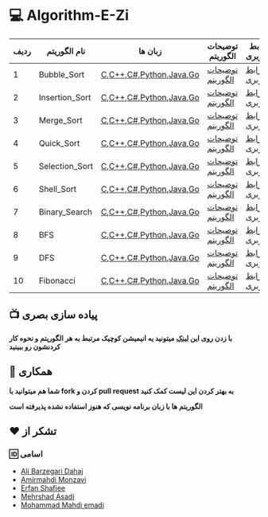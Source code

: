 # :computer: Algorithm-E-Zi

| ردیف | نام الگوریتم   | زبان ها  | توضیحات الگوریتم               | رابط کاربری      | بیشتر بدانیم! |
| ---- | -------------- | ------------------------ | --------------- | ------------------------------------ | ------------- |
| 1    | Bubble_Sort    | [C](https://github.com/MehrCodeLand/algorithm-e-zi/blob/main/Bubble_Sort/Bubble_Sort.c),[C++](https://github.com/MehrCodeLand/algorithm-e-zi/blob/main/Bubble_Sort/Bubble_Sort.cpp),[C#](https://github.com/MehrCodeLand/algorithm-e-zi/blob/main/Bubble_Sort/Bubble_Sort.cs),[Python](https://github.com/MehrCodeLand/algorithm-e-zi/blob/main/Bubble_Sort/Bubble_sort.py),[Java](https://github.com/MehrCodeLand/algorithm-e-zi/blob/main/Bubble_Sort/Bubble_Sort.java),[Go](<https://github.com/MehrCodeLand/algorithm-e-zi/blob/main/Bubble_Sort/Bubble_Sort(go)/main.go>)                               | [توضیحات الگوریتم](https://github.com/MehrCodeLand/algorithm-e-zi/blob/main/Bubble_Sort/README.md)    | [رابط کاربری](https://MehrCodeLand.github.io/algorithm-e-zi/Bubble_Sort/bubble-sort.html)       |
| 2    | Insertion_Sort | [C](https://github.com/MehrCodeLand/algorithm-e-zi/blob/main/Insertion_Sort/Insertion_Sort.c),[C++](https://github.com/MehrCodeLand/algorithm-e-zi/blob/main/Insertion_Sort/Insertion_Sort.cpp),[C#](https://github.com/MehrCodeLand/algorithm-e-zi/blob/main/Insertion_Sort/Insertion_Sort.cs),[Python](https://github.com/MehrCodeLand/algorithm-e-zi/blob/main/Insertion_Sort/Insertion_sort.py),[Java](https://github.com/MehrCodeLand/algorithm-e-zi/blob/main/Insertion_Sort/Insertion_Sort.java),[Go](<https://github.com/MehrCodeLand/algorithm-e-zi/blob/main/Insertion_Sort/Insertion_Sort(go)/main.go>) | [توضیحات الگوریتم](https://github.com/MehrCodeLand/algorithm-e-zi/blob/main/Insertion_Sort/README.md)                                                                                  | [رابط کاربری](https://MehrCodeLand.github.io/algorithm-e-zi/Insertion_Sort/insertion-sort.html) |
| 3    | Merge_Sort     | [C](https://github.com/MehrCodeLand/algorithm-e-zi/blob/main/Merge_Sort/Merge_Sort.c),[C++](https://github.com/MehrCodeLand/algorithm-e-zi/blob/main/Merge_Sort/Merge_Sort.cpp),[C#](https://github.com/MehrCodeLand/algorithm-e-zi/blob/main/Merge_Sort/Merge_Sort.cs),[Python](https://github.com/MehrCodeLand/algorithm-e-zi/blob/main/Merge_Sort/Merge_Sort.py),[Java](https://github.com/MehrCodeLand/algorithm-e-zi/blob/main/Merge_Sort/Merge_Sort.java),[Go](<https://github.com/MehrCodeLand/algorithm-e-zi/blob/main/Merge_Sort/Merge_Sort(go)/main.go>)                                         | [توضیحات الگوریتم](https://github.com/MehrCodeLand/algorithm-e-zi/blob/main/Merge_Sort/README.md)     | [رابط کاربری](https://MehrCodeLand.github.io/algorithm-e-zi/Merge_Sort/merge-sort.html)         |
| 4    | Quick_Sort     | [C](https://github.com/MehrCodeLand/algorithm-e-zi/blob/main/Quick_Sort/Quick_Sort.c),[C++](https://github.com/MehrCodeLand/algorithm-e-zi/blob/main/Quick_Sort/Quick_Sort.cpp),[C#](https://github.com/MehrCodeLand/algorithm-e-zi/blob/main/Quick_Sort/Quick_Sort.cs),[Python](https://github.com/MehrCodeLand/algorithm-e-zi/blob/main/Quick_Sort/Quick_Sort.py),[Java](https://github.com/MehrCodeLand/algorithm-e-zi/blob/main/Quick_Sort/Quick_Sort.java),[Go](<https://github.com/MehrCodeLand/algorithm-e-zi/blob/main/Quick_Sort/Quick_Sort(go)/main.go>)                                         | [توضیحات الگوریتم](https://github.com/MehrCodeLand/algorithm-e-zi/blob/main/Quick_Sort/README.md)     | [رابط کاربری](https://MehrCodeLand.github.io/algorithm-e-zi/Quick_Sort/quick-sort.html)         |
| 5    | Selection_Sort | [C](https://github.com/MehrCodeLand/algorithm-e-zi/blob/main/Selection_Sort/Selection_Sort.c),[C++](https://github.com/MehrCodeLand/algorithm-e-zi/blob/main/Selection_Sort/Selection_Sort.cpp),[C#](https://github.com/MehrCodeLand/algorithm-e-zi/blob/main/Selection_Sort/Selection_Sort.cs),[Python](https://github.com/MehrCodeLand/algorithm-e-zi/blob/main/Selection_Sort/Selection_Sort.py),[Java](https://github.com/MehrCodeLand/algorithm-e-zi/blob/main/Selection_Sort/Selection_Sort.java),[Go](<https://github.com/MehrCodeLand/algorithm-e-zi/blob/main/Selection_Sort/Selection_Sort(go)/main.go>) | [توضیحات الگوریتم](https://github.com/MehrCodeLand/algorithm-e-zi/blob/main/Selection_Sort/README.md) | [رابط کاربری](https://MehrCodeLand.github.io/algorithm-e-zi/Selection_Sort/selection-sort.html) |
| 6    | Shell_Sort     | [C](https://github.com/MehrCodeLand/algorithm-e-zi/blob/main/Shell_Sort/Shell_Sort.c),[C++](https://github.com/MehrCodeLand/algorithm-e-zi/blob/main/Shell_Sort/Shell_Sort.cpp),[C#](https://github.com/MehrCodeLand/algorithm-e-zi/blob/main/Shell_Sort/Shell_Sort.cs),[Python](https://github.com/MehrCodeLand/algorithm-e-zi/blob/main/Shell_Sort/Shell_sort.py),[Java](https://github.com/MehrCodeLand/algorithm-e-zi/blob/main/Shell_Sort/Shell_Sort.java),[Go](<https://github.com/MehrCodeLand/algorithm-e-zi/blob/main/Shell_Sort/Shell_Sort(go)/main.go>)                                         | [توضیحات الگوریتم](https://github.com/MehrCodeLand/algorithm-e-zi/blob/main/Shell_Sort/README.md)                                                                                  | [رابط کاربری](https://MehrCodeLand.github.io/algorithm-e-zi/Shell_Sort/shell-sort.html)         |
| 7    | Binary_Search  | [C](https://github.com/MehrCodeLand/algorithm-e-zi/blob/main/Binary_Search/Binary_Search.c),[C++](https://github.com/MehrCodeLand/algorithm-e-zi/blob/main/Binary_Search/Binary_Search.cpp),[C#](https://github.com/MehrCodeLand/algorithm-e-zi/blob/main/Binary_Search/Binary_Search.cs),[Python](https://github.com/MehrCodeLand/algorithm-e-zi/blob/main/Binary_Search/Binary_Search.py),[Java](https://github.com/MehrCodeLand/algorithm-e-zi/blob/main/Binary_Search/Binary_Search.java),[Go](<https://github.com/MehrCodeLand/algorithm-e-zi/blob/main/Binary_Search/Binary_Search(go)/main.go>)           | [توضیحات الگوریتم](https://github.com/MehrCodeLand/algorithm-e-zi/blob/main/Binary_Search/README.md)  | [رابط کاربری](https://MehrCodeLand.github.io/algorithm-e-zi/Binary_Search/binary-search.html)   |
| 8    | BFS            | [C](https://github.com/MehrCodeLand/algorithm-e-zi/blob/main/BFS/BFS.c),[C++](https://github.com/MehrCodeLand/algorithm-e-zi/blob/main/BFS/BFS.cpp),[C#](https://github.com/MehrCodeLand/algorithm-e-zi/blob/main/BFS/BFS.cs),[Python](https://github.com/MehrCodeLand/algorithm-e-zi/blob/main/BFS/BFS.py),[Java](https://github.com/MehrCodeLand/algorithm-e-zi/blob/main/BFS/BFS.java),[Go](https://github.com/MehrCodeLand/algorithm-e-zi/blob/main/BFS/BFS(go)/main.go)                                                                                                                                                                                                                                                                                                                                     | [توضیحات الگوریتم](https://github.com/MehrCodeLand/algorithm-e-zi/blob/main/BFS/README.md)                                                                                  | [رابط کاربری](https://MehrCodeLand.github.io/algorithm-e-zi/BFS/bfs.html)                       |        |
| 9    | DFS            | [C](https://github.com/MehrCodeLand/algorithm-e-zi/blob/main/DFS/DFS.c),[C++](https://github.com/MehrCodeLand/algorithm-e-zi/blob/main/DFS/DFS.cpp),[C#](https://github.com/MehrCodeLand/algorithm-e-zi/blob/main/DFS/DFS.cs),[Python](https://github.com/MehrCodeLand/algorithm-e-zi/blob/main/DFS/DFS.py),[Java](https://github.com/MehrCodeLand/algorithm-e-zi/blob/main/DFS/DFS.java),[Go](<https://github.com/MehrCodeLand/algorithm-e-zi/blob/main/DFS/DFS(go)/main.go>)                                                                                                               | [توضیحات الگوریتم]()                                                                                  | [رابط کاربری](https://MehrCodeLand.github.io/algorithm-e-zi/DFS/dfs.html)                       |        |               |
|10|Fibonacci|[C](https://github.com/MehrCodeLand/algorithm-e-zi/blob/main/Fibonacci/Fibonacci.c),[C++](https://github.com/MehrCodeLand/algorithm-e-zi/blob/main/Fibonacci/Fibonacci.cpp),[C#](https://github.com/MehrCodeLand/algorithm-e-zi/blob/main/Fibonacci/Fibonacci.cs),[Python](https://github.com/MehrCodeLand/algorithm-e-zi/blob/main/Fibonacci/Fibonacci.py),[Java](https://github.com/MehrCodeLand/algorithm-e-zi/blob/main/Fibonacci/Fibonacci.java),[Go](https://github.com/MehrCodeLand/algorithm-e-zi/blob/main/Fibonacci/Fibonacci(go)/main.go)|[توضیحات الگوریتم](https://github.com/MehrCodeLand/algorithm-e-zi/blob/main/Fibonacci/README.md)|[رابط کاربری](https://mehrcodeland.github.io/algorithm-e-zi/Fibonacci/fibonacci.html)|  
## :tv: پیاده سازی بصری

**با زدن روی این [لینک](https://MehrCodeLand.github.io/algorithm-e-zi) میتونید یه انیمیشن کوچیک مرتبط به هر الگوریتم و نحوه کار کردنشون رو ببینید**

## :handshake: همکاری

**شما هم میتوانید با fork کردن و pull request به بهتر کردن این لیست کمک کنید**

**الگوریتم ها با زبان برنامه نویسی که هنوز استفاده نشده پذیرفته است**

## :heart: تشکر از

### :id: اسامی

- [Ali Barzegari Dahaj](https://github.com/Ali-Barzegari-d)
- [Amirmahdi Monzavi](https://github.com/Amirmahdi-Monzavi)
- [Erfan Shafiee](https://github.com/erfanshafieeee)
- [Mehrshad Asadi](https://github.com/MehrCodeLand)
- [Mohammad Mahdi emadi](https://github.com/Mahdi-Emadi)
